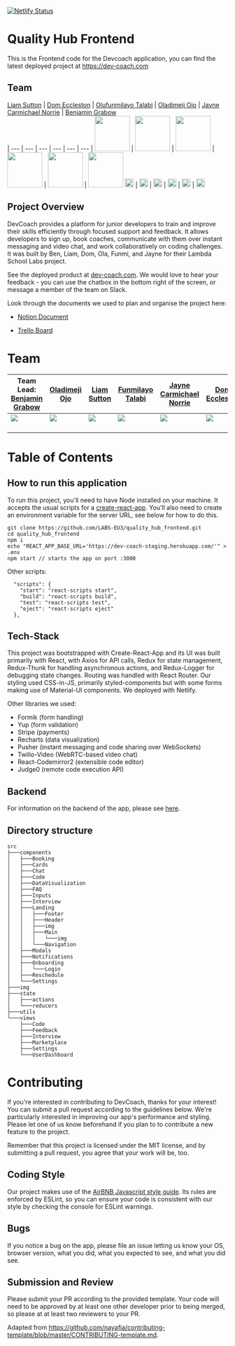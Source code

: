 [![Netlify Status](https://api.netlify.com/api/v1/badges/7c3d3c09-dc9d-426b-aba2-28da9fee44e3/deploy-status)](https://app.netlify.com/sites/eager-euclid-bdab76/deploys)

# Quality Hub Frontend
 This is the Frontend code for the Devcoach application, you can find the latest deployed project at https://dev-coach.com

## Team


[Liam Sutton](https://github.com/curm90) | 
[Dom Eccleston](https://github.com/domeccleston) | 
[Olufunmilayo Talabi](https://github.com/funmi7) | 
[Oladimeji Ojo](https://github.com/ojokure) | 
[Jayne Carmichael Norrie](https://github.com/jaynecn) | 
[Benjamin Grabow](https://github.com/benjamingrabow)<br> 
| --- | --- | --- | --- | --- | --- |
[<img src="https://avatars0.githubusercontent.com/u/41268212?s=460&v=4" width = "80" />](https://github.com/curm90) | [<img src="https://avatars1.githubusercontent.com/u/31101792?s=460&v=4" width = "80" />](https://github.com/domeccleston) | [<img src="https://avatars0.githubusercontent.com/u/34395743?s=460&v=4" width = "80" />](https://github.com/funmi7) | [<img src="https://avatars2.githubusercontent.com/u/51193046?s=460&v=4" width = "80" />](https://github.com/ojokure) | [<img src="https://avatars2.githubusercontent.com/u/39460834?s=460&v=4" width = "80" />](https://github.com/jaynecn) | [<img src="https://avatars2.githubusercontent.com/u/45399252?s=460&v=4" width = "80" />](https://github.com/benjamingrabow)
[<img src="https://github.com/favicon.ico" width="20" />](https://github.com/curm90) | [<img src="https://github.com/favicon.ico" width="20">](https://github.com/domeccleston) | [<img src="https://github.com/favicon.ico" width="20" >](https://github.com/funmi7) | [<img src="https://github.com/favicon.ico" width="20" />](https://github.com/ojokure) | [<img src="https://github.com/favicon.ico" width="20" />](https://github.com/jaynecn) | [<img src="https://github.com/favicon.ico" width="20" />](https://github.com/benjamingrabow)


## Project Overview

DevCoach provides a platform for junior developers to train and improve their skills efficiently through focused support and feedback. It allows developers to sign up, book coaches, communicate with them over instant messaging and video chat, and work collaboratively on coding challenges. It was built by Ben, Liam, Dom, Ola, Funmi, and Jayne for their Lambda School Labs project.

See the deployed product at [dev-coach.com](https://www.dev-coach.com). We would love to hear your feedback - you can use the chatbox in the bottom right of the screen, or message a member of the team on Slack.

Look through the documents we used to plan and organise the project here:

- [Notion Document](https://www.notion.so/EU3-QualityHub-503a434aa6b4425595d2b4fa03a1d406)

- [Trello Board](https://trello.com/b/SlF9gway/quality-hub)

# Team

Team Lead: [Benjamin Grabow](https://github.com/BenjaminGrabow) | [Oladimeji Ojo](https://github.com/ojokure)  | [Liam Sutton](https://github.com/curm90) | [Funmilayo Talabi](https://github.com/Funmi7)| [Jayne Carmichael Norrie](https://github.com/jaynecn) | [Dom Eccleston](https://github.com/domeccleston)<br>
| --- | --- | --- | --- | --- | --- |
[<img src="https://ca.slack-edge.com/T4JUEB3ME-UGG6CMVMJ-f9508210bec6-512" />](https://github.com/benjamingrabow) | [<img src="https://ca.slack-edge.com/T4JUEB3ME-ULN0Q2CBC-cd4e7fdb68ec-512" />](https://github.com/ojokure) | [<img src="https://ca.slack-edge.com/T4JUEB3ME-ULW2F383A-7d224505b235-512" />](https://github.com/curm90) | [<img src="https://ca.slack-edge.com/T4JUEB3ME-ULVUWMC13-9917d69cee28-512" />](https://github.com/funmi7) | [<img src="https://ca.slack-edge.com/T4JUEB3ME-UF3TL8CLS-45731806fd60-512" />](https://github.com/jaynecn) | [<img src="https://ca.slack-edge.com/T4JUEB3ME-ULXH09K8X-gaec6ed8a28c-512" />](https://github.com/domeccleston)
[<img src="https://github.com/favicon.ico" width="15" />](https://github.com/benjamingrabow) | [<img src="https://github.com/favicon.ico" width="15">](https://github.com/funmi7) | [<img src="https://github.com/favicon.ico" width="15" >](https://github.com/curm90) | [<img src="https://github.com/favicon.ico" width="15" />](https://github.com/ojokure) | [<img src="https://github.com/favicon.ico" width="15" />](https://github.com/jaynecn) | [<img src="https://github.com/favicon.ico" width="15" />](https://github.com/domeccleston)

# Table of Contents

## How to run this application

To run this project, you'll need to have Node installed on your machine. It accepts the usual scripts for a [create-react-app](https://github.com/facebook/create-react-app). You'll also need to create an environment variable for the server URL, see below for how to do this.

```
git clone https://github.com/LABS-EU3/quality_hub_frontend.git
cd quality_hub_frontend
npm i
echo "REACT_APP_BASE_URL='https://dev-coach-staging.herokuapp.com/'" > .env
npm start // starts the app on port :3000
```
Other scripts:
```
  "scripts": {
    "start": "react-scripts start",
    "build": "react-scripts build",
    "test": "react-scripts test",
    "eject": "react-scripts eject"
  },
```

## Tech-Stack

This project was bootstrapped with Create-React-App and its UI was built primarily with React, with Axios for API calls, Redux for state management, Redux-Thunk for handling asynchronous actions, and Redux-Logger for debugging state changes. Routing was handled with React Router. Our styling used CSS-in-JS, primarily styled-components but with some forms making use of Material-UI components. We deployed with Netlify.


Other libraries we used:

 - Formik (form handling)
 - Yup (form validation) 
 - Stripe (payments)
 - Recharts (data visualization)
 - Pusher (instant messaging and code sharing over WebSockets)
 - Twilio-Video (WebRTC-based video chat)
 - React-Codemirror2 (extensible code editor)
 - Judge0 (remote code execution API)
 
## Backend

For information on the backend of the app, please see [here](https://github.com/LABS-EU3/quality_hub_backend).

## Directory structure

```
src
├───components
│   ├───Booking
│   ├───Cards
│   ├───Chat
│   ├───Code
│   ├───DataVisualization
│   ├───FAQ
│   ├───Inputs
│   ├───Interview
│   ├───Landing
│   │   ├───Footer
│   │   ├───Header
│   │   ├───img
│   │   ├───Main
│   │   │   └───img
│   │   └───Navigation
│   ├───Modals
│   ├───Notifications
│   ├───Onboarding
│   │   └───Login
│   ├───Reschedule
│   └───Settings
├───img
├───state
│   ├───actions
│   └───reducers
├───utils
└───views
    ├───Code
    ├───Feedback
    ├───Interview
    ├───Marketplace
    ├───Settings
    └───UserDashboard
```

# Contributing

If you're interested in contributing to DevCoach, thanks for your interest! You can submit a pull request according to the guidelines below. We're particularly interested in improving our app's performance and styling. Please let one of us know beforehand if you plan to to contribute a new feature to the project.

Remember that this project is licensed under the MIT license, and by submitting a pull request, you agree that your work will be, too.

## Coding Style

Our project makes use of the [AirBNB Javascript style guide](https://github.com/airbnb/javascript). Its rules are enforced by ESLint, so you can ensure your code is consistent with our style by checking the console for ESLint warnings.

## Bugs

If you notice a bug on the app, please file an issue letting us know your OS, browser version, what you did, what you expected to see, and what you did see. 

## Submission and Review

Please submit your PR according to the provided template. Your code will need to be approved by at least one other developer prior to being merged, so please at at least two reviewers to your PR.



Adapted from https://github.com/nayafia/contributing-template/blob/master/CONTRIBUTING-template.md.



